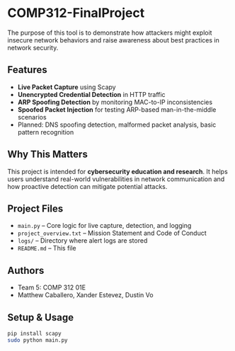 # COMP312-FinalProject

The purpose of this tool is to demonstrate how attackers might exploit insecure network behaviors and raise awareness about best practices in network security.

## Features
- **Live Packet Capture** using Scapy
- **Unencrypted Credential Detection** in HTTP traffic
- **ARP Spoofing Detection** by monitoring MAC-to-IP inconsistencies
- **Spoofed Packet Injection** for testing ARP-based man-in-the-middle scenarios
- Planned: DNS spoofing detection, malformed packet analysis, basic pattern recognition

## Why This Matters
This project is intended for **cybersecurity education and research**. It helps users understand real-world vulnerabilities in network communication and how proactive detection can mitigate potential attacks.

## Project Files
- `main.py` – Core logic for live capture, detection, and logging
- `project_overview.txt` – Mission Statement and Code of Conduct
- `logs/` – Directory where alert logs are stored
- `README.md` – This file

## Authors
- Team 5: COMP 312 01E
- Matthew Caballero, Xander Estevez, Dustin Vo

## Setup & Usage
```bash
pip install scapy
sudo python main.py

